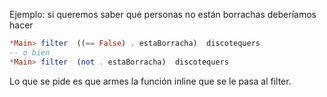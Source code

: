 Ejemplo: si queremos saber qué personas no están borrachas deberíamos hacer 

``` haskell
*Main> filter  ((== False) . estaBorracha)  discotequers  
-- o bien
*Main> filter  (not . estaBorracha)  discotequers  
```

Lo que se pide es que armes la función inline que se le pasa al filter.
